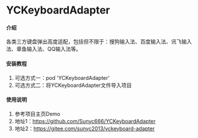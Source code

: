 # YCKeyboardAdapter

#### 介绍
各类三方键盘弹出高度适配，包括但不限于：搜狗输入法、百度输入法、讯飞输入法、章鱼输入法、QQ输入法等。 

#### 安装教程

1.  可选方式一：pod 'YCKeyboardAdapter'
2.  可选方式二：将YCKeyboardAdapter文件导入项目

#### 使用说明

1.  参考项目主页Demo
2.  地址1：https://github.com/Sunyc666/YCKeyboardAdapter
3.  地址2：https://gitee.com/sunyc2013/yckeyboard-adapter
